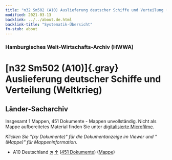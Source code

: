 ```yaml
---
title: "n32 Sm502 (A10) Auslieferung deutscher Schiffe und Verteilung (Weltkrieg)"
modified: 2021-03-13
backlink: ../../about.de.html
backlink-title: "Systematik-Übersicht"
fn-stub: about
---
```


### Hamburgisches Welt-Wirtschafts-Archiv (HWWA)

# [n32 Sm502 (A10)]{.gray}&#8201; Auslieferung deutscher Schiffe und Verteilung (Weltkrieg)&#160; 







## Länder-Sacharchiv




Insgesamt 1 Mappen, 451 Dokumente - Mappen unvollständig.
Nicht als Mappe aufbereitetes Material finden Sie unter [digitalisierte Microfilme](/film/h1_sh.de.html).

_Klicken Sie "(xy Dokumente)" für die Dokumentanzeige im Viewer und "(Mappe)" für Mappeninformation._



- A10 Deutschland [**&nearr;**](../../../geo/i/126128/about.de.html "Deutschland (alle Mappen)") [**&uarr;**](../../../geo/about.de.html#A10 "Ländersystematik") (<a href="https://pm20.zbw.eu/iiifview/folder/sh/126128,145632" title="über: Deutschland : Auslieferung deutscher Schiffe und Verteilung (Weltkrieg)" target="_blank">451 Dokumente</a>) ([Mappe](../../../../folder/sh/1261xx/126128/1456xx/145632/about.de.html))








